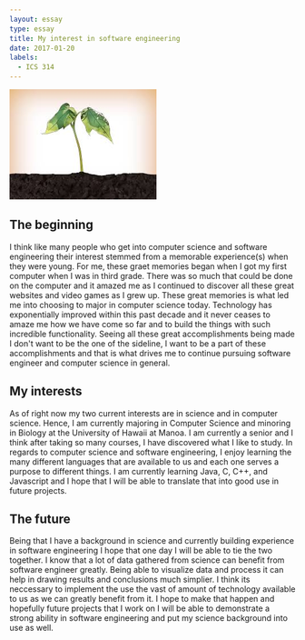 ```yaml
---
layout: essay
type: essay
title: My interest in software engineering
date: 2017-01-20
labels:
  - ICS 314
---
```


<img class="ui tiny right spaced image" src="../images/treesprout.jpg">

## The beginning

I think like many people who get into computer science and software engineering their interest stemmed from a memorable experience(s) when they were young.
For me, these graet memories began when I got my first computer when I was in third grade. There was so much that could be done on the computer and it amazed me as I continued to discover all these great websites and video games as I grew up. These great memories is what led me into choosing to major in computer science today. Technology has exponentially improved within this past decade and it never ceases to amaze me how we have come so far and to build the things with such incredible functionality. Seeing all these great accomplishments being made I don't want to be the one of the sideline, I want to be a part of these accomplishments and that is what drives me to continue pursuing software engineer and computer science in general.

## My interests

As of right now my two current interests are in science and in computer science. Hence, I am currently majoring in Computer Science and minoring in Biology at the University of Hawaii at Manoa. I am currently a senior and I think after taking so many courses, I have discovered what I like to study. In regards to computer science and software engineering, I enjoy learning the many different languages that are available to us and each one serves a purpose to different things. I am currently learning Java, C, C++, and Javascript and I hope that I will be able to translate that into good use in future projects. 

## The future

Being that I have a background in science and currently building experience in software engineering I hope that one day I will be able to tie the two together. I know that a lot of data gathered from science can benefit from software engineer greatly. Being able to visualize data and process it can help in drawing results and conclusions much simplier. I think its neccessary to implement the use the vast of amount of technology available to us as we can greatly benefit from it. I hope to make that happen and hopefully future projects that I work on I will be able to demonstrate a strong ability in software engineering and put my science background into use as well.

